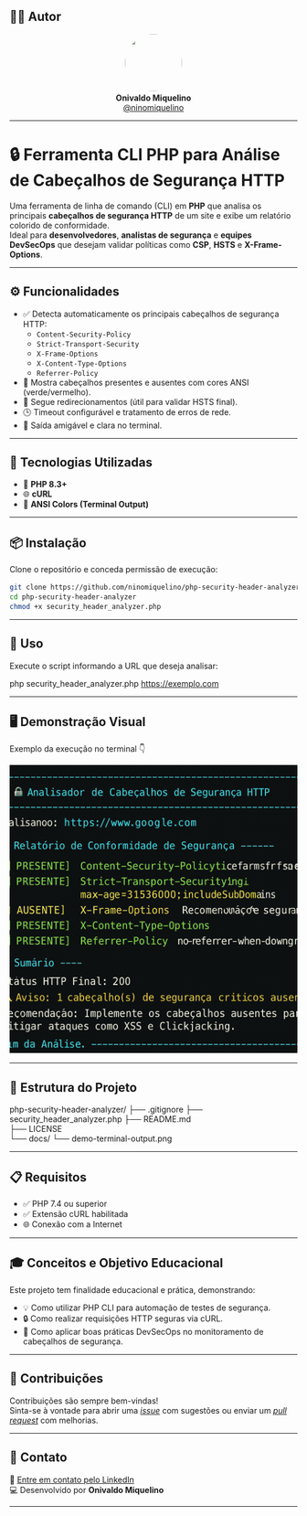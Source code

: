 ## 👨‍💻 Autor

<div align="center">
  <img src="https://avatars.githubusercontent.com/ninomiquelino" width="100" height="100" style="border-radius: 50%">
  <br>
  <strong>Onivaldo Miquelino</strong>
  <br>
  <a href="https://github.com/ninomiquelino">@ninomiquelino</a>
</div>

---

# 🔒 Ferramenta CLI PHP para Análise de Cabeçalhos de Segurança HTTP

Uma ferramenta de linha de comando (CLI) em **PHP** que analisa os principais **cabeçalhos de segurança HTTP** de um site e exibe um relatório colorido de conformidade.  
Ideal para **desenvolvedores**, **analistas de segurança** e **equipes DevSecOps** que desejam validar políticas como **CSP**, **HSTS** e **X-Frame-Options**.

---

## ⚙️ Funcionalidades

- ✅ Detecta automaticamente os principais cabeçalhos de segurança HTTP:
  - `Content-Security-Policy`
  - `Strict-Transport-Security`
  - `X-Frame-Options`
  - `X-Content-Type-Options`
  - `Referrer-Policy`
- 🧩 Mostra cabeçalhos presentes e ausentes com cores ANSI (verde/vermelho).
- 🚦 Segue redirecionamentos (útil para validar HSTS final).
- 🕒 Timeout configurável e tratamento de erros de rede.
- 🧠 Saída amigável e clara no terminal.

---

## 🧰 Tecnologias Utilizadas

- 🐘 **PHP 8.3+**
- 🌐 **cURL**
- 🎨 **ANSI Colors (Terminal Output)**

---

## 📦 Instalação

Clone o repositório e conceda permissão de execução:

```bash
git clone https://github.com/ninomiquelino/php-security-header-analyzer.git
cd php-security-header-analyzer
chmod +x security_header_analyzer.php
```
---

## 🚀 Uso

Execute o script informando a URL que deseja analisar:

php security_header_analyzer.php https://exemplo.com

---

## 🖥️ Demonstração Visual

Exemplo da execução no terminal 👇

![Demonstração do Terminal](docs/demo-terminal-output.png)

---

## 📁 Estrutura do Projeto
php-security-header-analyzer/
├── .gitignore
├── security_header_analyzer.php
├── README.md                   
├── LICENSE                        
└── docs/
    └── demo-terminal-output.png

---

## 📋 Requisitos

- ✅ PHP 7.4 ou superior
- ✅ Extensão cURL habilitada
- 🌐 Conexão com a Internet

---

## 🎓 Conceitos e Objetivo Educacional

Este projeto tem finalidade educacional e prática, demonstrando:

- 💡 Como utilizar PHP CLI para automação de testes de segurança.
- 🔒 Como realizar requisições HTTP seguras via cURL.
- 🧠 Como aplicar boas práticas DevSecOps no monitoramento de cabeçalhos de segurança.

---

## 🤝 Contribuições
Contribuições são sempre bem-vindas!  
Sinta-se à vontade para abrir uma [*issue*](https://github.com/NinoMiquelino/php-security-header-analyzer/issues) com sugestões ou enviar um [*pull request*](https://github.com/NinoMiquelino/php-security-header-analyzer/pulls) com melhorias.

---

## 💬 Contato
📧 [Entre em contato pelo LinkedIn](https://www.linkedin.com/in/onivaldomiquelino/)  
💻 Desenvolvido por **Onivaldo Miquelino**

---
